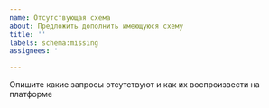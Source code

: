 ```yaml
---
name: Отсутствующая схема
about: Предложить дополнить имеющуюся схему
title: ''
labels: schema:missing
assignees: ''

---
```


Опишите какие запросы отсутствуют и как их воспроизвести на платформе
